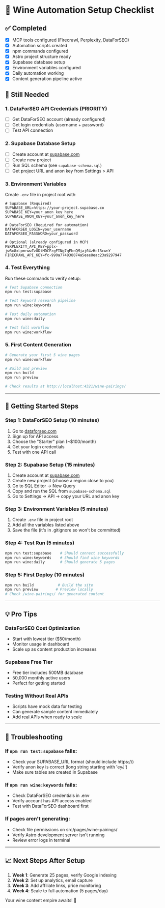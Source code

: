 # 🍷 Wine Automation Setup Checklist

## ✅ **Completed**
- [x] MCP tools configured (Firecrawl, Perplexity, DataForSEO)
- [x] Automation scripts created
- [x] npm commands configured
- [x] Astro project structure ready
- [x] Supabase database setup
- [x] Environment variables configured
- [x] Daily automation working
- [x] Content generation pipeline active

## 🔄 **Still Needed**

### **1. DataForSEO API Credentials (PRIORITY)**
- [ ] Get DataForSEO account (already configured)
- [ ] Get login credentials (username + password)
- [ ] Test API connection

### **2. Supabase Database Setup**
- [ ] Create account at [supabase.com](https://supabase.com)
- [ ] Create new project
- [ ] Run SQL schema (see `supabase-schema.sql`)
- [ ] Get project URL and anon key from Settings > API

### **3. Environment Variables**
Create `.env` file in project root with:
```env
# Supabase (Required)
SUPABASE_URL=https://your-project.supabase.co
SUPABASE_KEY=your_anon_key_here
SUPABASE_ANON_KEY=your_anon_key_here

# DataForSEO (Required for automation)
DATAFORSEO_LOGIN=your_username
DATAFORSEO_PASSWORD=your_password

# Optional (already configured in MCP)
PERPLEXITY_API_KEY=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
FIRECRAWL_API_KEY=fc-990a774838074a5eae8eac23a9297947
```

### **4. Test Everything**
Run these commands to verify setup:
```bash
# Test Supabase connection
npm run test:supabase

# Test keyword research pipeline  
npm run wine:keywords

# Test daily automation
npm run wine:daily

# Test full workflow
npm run wine:workflow
```

### **5. First Content Generation**
```bash
# Generate your first 5 wine pages
npm run wine:workflow

# Build and preview
npm run build
npm run preview

# Check results at http://localhost:4321/wine-pairings/
```

---

## 🚀 **Getting Started Steps**

### **Step 1: DataForSEO Setup (10 minutes)**
1. Go to [dataforseo.com](https://dataforseo.com)
2. Sign up for API access
3. Choose the "Starter" plan (~$100/month)
4. Get your login credentials
5. Test with one API call

### **Step 2: Supabase Setup (15 minutes)**
1. Create account at [supabase.com](https://supabase.com)
2. Create new project (choose a region close to you)
3. Go to SQL Editor → New Query
4. Copy and run the SQL from `supabase-schema.sql`
5. Go to Settings → API → copy your URL and anon key

### **Step 3: Environment Variables (5 minutes)**
1. Create `.env` file in project root
2. Add all the variables listed above
3. Save the file (it's in .gitignore so won't be committed)

### **Step 4: Test Run (5 minutes)**
```bash
npm run test:supabase    # Should connect successfully
npm run wine:keywords    # Should find wine keywords
npm run wine:daily       # Should generate 5 pages
```

### **Step 5: First Deploy (10 minutes)**
```bash
npm run build           # Build the site
npm run preview        # Preview locally
# Check /wine-pairings/ for generated content
```

---

## 💡 **Pro Tips**

### **DataForSEO Cost Optimization**
- Start with lowest tier ($50/month)
- Monitor usage in dashboard
- Scale up as content production increases

### **Supabase Free Tier**
- Free tier includes 500MB database
- 50,000 monthly active users
- Perfect for getting started

### **Testing Without Real APIs**
- Scripts have mock data for testing
- Can generate sample content immediately
- Add real APIs when ready to scale

---

## 🔧 **Troubleshooting**

### **If `npm run test:supabase` fails:**
- Check your SUPABASE_URL format (should include https://)
- Verify anon key is correct (long string starting with 'eyJ')
- Make sure tables are created in Supabase

### **If `npm run wine:keywords` fails:**
- Check DataForSEO credentials in .env
- Verify account has API access enabled
- Test with DataForSEO dashboard first

### **If pages aren't generating:**
- Check file permissions on src/pages/wine-pairings/
- Verify Astro development server isn't running
- Review error logs in terminal

---

## 📈 **Next Steps After Setup**

1. **Week 1**: Generate 25 pages, verify Google indexing
2. **Week 2**: Set up analytics, email capture
3. **Week 3**: Add affiliate links, price monitoring
4. **Week 4**: Scale to full automation (5 pages/day)

Your wine content empire awaits! 🍷 